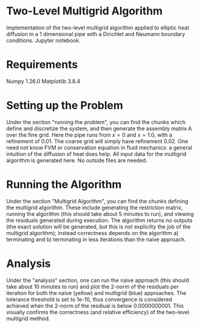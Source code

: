 # Two-Level Multigrid Algorithm
Implementation of the two-level multigrid algorithm applied to elliptic heat diffusion in a 1 dimensional pipe with a Dirichlet and Neumann boundary conditions.
Jupyter notebook.

# Requirements
Numpy 1.26.0
Matplotlib 3.8.4

# Setting up the Problem
Under the section "running the problem", you can find the chunks which define and discretize the system, and then generate the assembly matrix A over the fine grid. Here the pipe runs from $x=0$ and $x=1.0$, with a refinement of 0.01. The coarse grid will simply have refinement 0.02. One need not know FVM or conservation equation in fluid mechanics: a general intuition of the diffusion of heat does help. All input data for the multigrid algorithm is generated here. No outside files are needed.

# Running the Algorithm
Under the section "Multigrid Algorithm", you can find the chunks defining the multigrid algorithm. These include generating the restriction matrix, running the algorithm (this should take about 5 minutes to run), and viewing the residuals generated during execution. The algorithm returns no outputs (the exact solution will be generated, but this is not explicilty the job of the multigrid algorithm); instead correctness depends on the algorithm a) terminating and b) terminating in less iterations than the naive approach.
# Analysis
Under the "analysis" section, one can run the naive approach (this should take about 10 minutes to run) and plot the 2-norm of the residuals per iteration for both the naive (yellow) and multigrid (blue) approaches. The tolerance threshold is set to 1e-10, thus convergence is considered achieved when the 2-norm of the resdiual is below 0.0000000001. This visually confirms the correctness (and relative efficiency) of the two-level multigrid method.
